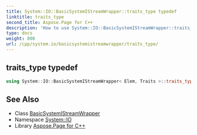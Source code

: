 ```yaml
---
title: System::IO::BasicSystemIStreamWrapper::traits_type typedef
linktitle: traits_type
second_title: Aspose.Page for C++
description: 'How to use System::IO::BasicSystemIStreamWrapper::traits_type typedef of System::IO::BasicSystemIStreamWrapper class in C++.'
type: docs
weight: 800
url: /cpp/system.io/basicsystemistreamwrapper/traits_type/
---
```

## traits_type typedef




```cpp
using System::IO::BasicSystemIStreamWrapper< Elem, Traits >::traits_type =  Traits
```

## See Also

* Class [BasicSystemIStreamWrapper](../)
* Namespace [System::IO](../../)
* Library [Aspose.Page for C++](../../../)
